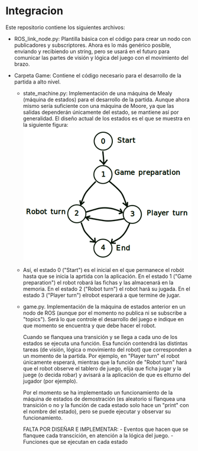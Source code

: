 # Integracion

Este repositorio contiene los siguientes archivos:
- ROS_link_node.py: Plantilla básica con el código para crear un nodo con publicadores y subscriptores. Ahora es lo más genérico posible, enviando y recibiendo un string, pero se usará en el futuro para comunicar las partes de visión y lógica del juego con el movimiento del brazo.

- Carpeta Game: Contiene el código necesario para el desarrollo de la partida a alto nivel.

   - state_machine.py: Implementación de una máquina de Mealy (máquina de estados) para el desarrollo de la partida. Aunque ahora mismo sería suficiente con una máquina de Moore, ya que las salidas dependerán únicamente del estado, se mantiene así por generalidad. El diseño actual de los estados es el que se muestra en la siguiente figura: ![alt text](https://github.com/DomiBotUPM/Integracion/blob/main/maquina_de_estados.png?raw=true) 
   - Así, el estado 0 ("Start") es el inicial en el que permanece el robót hasta que se inicia la aprtida con la aplicación. En el estado 1 ("Game preparation") el robot robará las fichas y las almacenará en la memoria. En el estado 2 ("Robot turn") el robot hará su jugada. En el estado 3 ("Player turn") elrobot esperará a que termine de jugar.

   - game.py. Implementación de la máquina de estados anterior en un nodo de ROS (aunque por el momento no publica ni se subscribe a "topics"). Será lo que controle el desarrollo del juego e indique en que momento se encuentra y que debe hacer el robot.
     
     Cuando se flanquea una transición y se llega a cada uno de los estados se ejecuta una función. Esa función contendrá las distintas tareas (de visión, lógica o movimiento del robot) que corresponden a un momento de la partida. Por ejemplo, en "Player turn" el robot únicamente esperará, mientras que la función de "Robot turn" hará que el robot observe el tablero de juego, elija que ficha jugar y la juege (o decida robar) y avisará a la aplicación de que es elturno del jugador (por ejemplo).
     
     Por el momento se ha implementado un funcionamiento de la máquina de estados de demostración (es aleatorio si flanquea una transición o no y la función de cada estado solo hace un "print" con el nombre del estado), pero se puede ejecutar y observar su funcionamiento. 
     
     FALTA POR DISEÑAR E IMPLEMENTAR:
         - Eventos que hacen que se flanquee cada transcición, en atención a la lógica del juego.
         - Funciones que se ejecutan en cada estado
